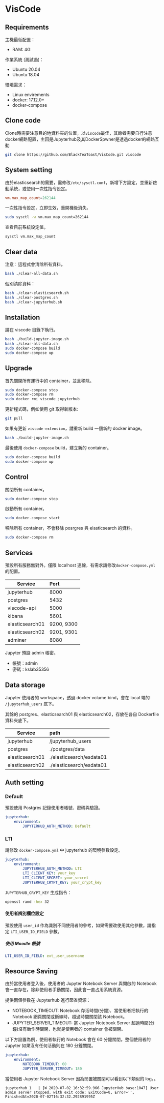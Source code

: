 VisCode
=======

## Requirements
主機最低配置：
- RAM: 4G

作業系統 (測試過)：
- Ubuntu 20.04
- Ubuntu 18.04

環境需求：
- Linux envirements
- docker: 17.12.0+
- docker-compose

## Clone code
Clone時需要注意目的地資料夾的位置，以`viscode`最佳，其餘者需要自行注意docker網路配置，主因是Jupyterhub及其DockerSpwner是透過docker的網路互動
```bash
git clone https://github.com/BlackTeaToast/VisCode.git viscode

```

## System setting
由於elasticsearch的需要，需修改`/etc/sysctl.conf`，新增下方設定，並重新啟動系統，或使用一次性指令設定。
```conf
vm.max_map_count=262144
```

一次性指令設定，立即生效，重開機後消失。
```bash
sudo sysctl -w vm.max_map_count=262144
```

查看目前系統設定值。
```bash
sysctl vm.max_map_count
```

## Clear data
注意：這程式會清除所有資料。
```sh
bash ./clear-all-data.sh
```

個別清除資料：
```sh
bash ./clear-elasticsearch.sh
bash ./clear-postgres.sh
bash ./clear-jupyterhub.sh
```

## Installation
請在 viscode 目錄下執行。
```sh
bash ./build-jupyter-image.sh
bash ./clear-all-data.sh
sudo docker-compose build
sudo docker-compose up
```

## Upgrade
首先關閉所有運行中的 container，並且移除。
```sh
sudo docker-compose stop
sudo docker-compose rm
sudo docker rmi viscode_jupyterhub
```

更新程式碼，例如使用 git 取得新版本:
```sh
git pull
```

如果有更新 `viscode-extension`，請重新 build 一個新的 docker image。
```sh
bash ./build-jupyter-image.sh
```

最後使用 `docker-compose` build，建立新的 container。
```sh
sudo docker-compose build
sudo docker-compose up
```

## Control
關閉所有 container。
```sh
sudo docker-compose stop
```

啟動所有 container。
```sh
sudo docker-compose start
```

移除所有 container，不會移除 posrgres 與 elasticsearch 的資料。
```sh
sudo docker-compose rm
```

## Services
預設所有服務無對外，僅限 localhost 連線，有需求請修改`docker-compose.yml`的配置。

Service         | Port       
----------------|:-----------
jupyterhub      | 8000       
postgres        | 5432
viscode-api     | 5000       
kibana          | 5601
elasticsearch01 | 9200, 9300 
elasticsearch02 | 9201, 9301
adminer         | 8080

Jupyter 預設 admin 帳密。
- 帳號：admin
- 密碼：kslab35356

## Data storage
Jupyter 使用者的 workspace，透過 docker volume bind，會在 local 端的 `/jupyterhub_users` 底下。

其餘的 postgres、elasticsearch01 與 elasticsearch02，存放在各自 Dockerfile 資料夾底下。

Service         | path       
----------------|:-----------
jupyterhub      | /jupyterhub_users      
postgres        | ./postgres/data
elasticsearch01 | ./elasticsearch/esdata01
elasticsearch02 | ./elasticsearch/esdata01

## Auth setting

### Default
預設使用 Postgres 記錄使用者帳號、密碼與驗證。

```yml
jupyterhub:
    environment:
        JUPYTERHUB_AUTH_METHOD: Default
```

### LTI
請修改 `docker-compose.yml` 中 jupyterhub 的環境參數設定。

```yml
jupyterhub:
    environment:
        JUPYTERHUB_AUTH_METHOD: LTI
        LTI_CLIENT_KEY: your_key
        LTI_CLIENT_SECRET: your_secret
        JUPYTERHUB_CRYPT_KEY: your_crypt_key
```

`JUPYTERHUB_CRYPT_KEY` 生成指令：
```bash
openssl rand -hex 32
```

#### 使用者辨別欄位設定
預設使用 `user_id` 作為識別不同使用者的參考，如果需要改使用其他參數，請指定 `LTI_USER_ID_FIELD` 參數。

##### 使用 Moodle 帳號
```yml
LTI_USER_ID_FIELD: ext_user_username
```

## Resource Saving
由於當使用者登入後，使用者的 Jupyter Notebook Server 與開啟的 Notebook 會一直存在，除非使用者手動關閉，因此會一直占用系統資源。

提供兩個參數在 Jupyterhub 進行節省資源：
- NOTEBOOK_TIMEOUT: Notebook 存活時間(分鐘)，當使用者把執行的 Notebook 網頁關閉或斷線時，超過時間關閉該 Notebook。
- JUPYTER_SERVER_TIMEOUT: 當 Jupyter Notebook Server 超過時間(分鐘)沒有動作時關閉，也就是使用者的 container 會被關閉。

以下方設置為例，使用者執行的 Notebook 會在 60 分鐘關閉，整個使用者的 Jupyter 如果沒有任何活動則在 180 分鐘關閉。
```yml
jupyterhub:
    environment:
        NOTEBOOK_TIMEOUT: 60
        JUPYTER_SERVER_TIMEOUT: 180
```

當使用者 Jupyter Notebook Server 因為閒置被關閉可以看到以下類似的 log。。
```log
jupyterhub_1   | [W 2020-07-02 16:32:59.966 JupyterHub base:1047] User admin server stopped, with exit code: ExitCode=0, Error='', FinishedAt=2020-07-02T16:32:32.292891995Z
```